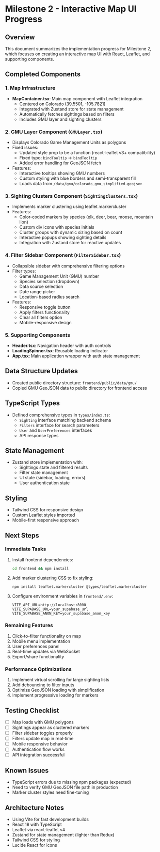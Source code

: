 # Milestone 2 - Interactive Map UI Progress

## Overview
This document summarizes the implementation progress for Milestone 2, which focuses on creating an interactive map UI with React, Leaflet, and supporting components.

## Completed Components

### 1. Map Infrastructure
- **MapContainer.tsx**: Main map component with Leaflet integration
  - Centered on Colorado (39.5501, -105.7821)
  - Integrated with Zustand store for state management
  - Automatically fetches sightings based on filters
  - Includes GMU layer and sighting clusters

### 2. GMU Layer Component (`GMULayer.tsx`)
- Displays Colorado Game Management Units as polygons
- Fixed issues:
  - Updated style prop to be a function (react-leaflet v3+ compatibility)
  - Fixed typo: `bindTooltip` → `bindTooltip`
  - Added error handling for GeoJSON fetch
- Features:
  - Interactive tooltips showing GMU numbers
  - Custom styling with blue borders and semi-transparent fill
  - Loads data from `/data/gmu/colorado_gmu_simplified.geojson`

### 3. Sighting Clusters Component (`SightingClusters.tsx`)
- Implements marker clustering using leaflet.markercluster
- Features:
  - Color-coded markers by species (elk, deer, bear, moose, mountain lion)
  - Custom div icons with species initials
  - Cluster groups with dynamic sizing based on count
  - Interactive popups showing sighting details
  - Integration with Zustand store for reactive updates

### 4. Filter Sidebar Component (`FilterSidebar.tsx`)
- Collapsible sidebar with comprehensive filtering options
- Filter types:
  - Game Management Unit (GMU) number
  - Species selection (dropdown)
  - Data source selection
  - Date range picker
  - Location-based radius search
- Features:
  - Responsive toggle button
  - Apply filters functionality
  - Clear all filters option
  - Mobile-responsive design

### 5. Supporting Components
- **Header.tsx**: Navigation header with auth controls
- **LoadingSpinner.tsx**: Reusable loading indicator
- **App.tsx**: Main application wrapper with auth state management

## Data Structure Updates
- Created public directory structure: `frontend/public/data/gmu/`
- Copied GMU GeoJSON data to public directory for frontend access

## TypeScript Types
- Defined comprehensive types in `types/index.ts`:
  - `Sighting` interface matching backend schema
  - `Filters` interface for search parameters
  - `User` and `UserPreferences` interfaces
  - API response types

## State Management
- Zustand store implementation with:
  - Sightings state and filtered results
  - Filter state management
  - UI state (sidebar, loading, errors)
  - User authentication state

## Styling
- Tailwind CSS for responsive design
- Custom Leaflet styles imported
- Mobile-first responsive approach

## Next Steps

### Immediate Tasks
1. Install frontend dependencies:
   ```bash
   cd frontend && npm install
   ```

2. Add marker clustering CSS to fix styling:
   ```bash
   npm install leaflet.markercluster @types/leaflet.markercluster
   ```

3. Configure environment variables in `frontend/.env`:
   ```
   VITE_API_URL=http://localhost:8000
   VITE_SUPABASE_URL=your_supabase_url
   VITE_SUPABASE_ANON_KEY=your_supabase_anon_key
   ```

### Remaining Features
1. Click-to-filter functionality on map
2. Mobile menu implementation
3. User preferences panel
4. Real-time updates via WebSocket
5. Export/share functionality

### Performance Optimizations
1. Implement virtual scrolling for large sighting lists
2. Add debouncing to filter inputs
3. Optimize GeoJSON loading with simplification
4. Implement progressive loading for markers

## Testing Checklist
- [ ] Map loads with GMU polygons
- [ ] Sightings appear as clustered markers
- [ ] Filter sidebar toggles properly
- [ ] Filters update map in real-time
- [ ] Mobile responsive behavior
- [ ] Authentication flow works
- [ ] API integration successful

## Known Issues
- TypeScript errors due to missing npm packages (expected)
- Need to verify GMU GeoJSON file path in production
- Marker cluster styles need fine-tuning

## Architecture Notes
- Using Vite for fast development builds
- React 18 with TypeScript
- Leaflet via react-leaflet v4
- Zustand for state management (lighter than Redux)
- Tailwind CSS for styling
- Lucide React for icons
